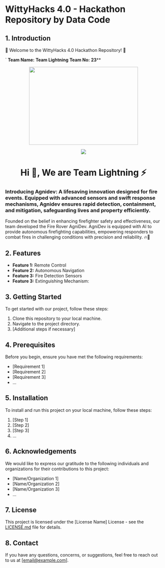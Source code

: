 # WittyHacks 4.0 - Hackathon Repository by Data Code

## 1. Introduction

🚀 Welcome to the WittyHacks 4.0 Hackathon Repository! 🎉

`   **Team Name:** **Team Lightning**
    **Team No:**    **23****
  
<div id="header" align="center">

  <img src="https://camo.githubusercontent.com/c1dcb74cc1c1835b1d716f5051499a2814c683c806b15f04b0eba492863703e9/68747470733a2f2f63646e2e6472696262626c652e636f6d2f75736572732f3733303730332f73637265656e73686f74732f363538313234332f6176656e746f2e676966" width="350" height="250"/>
</div>

<!---GIF--->
<p  align="center">
<img src="https://user-images.githubusercontent.com/73097560/115834477-dbab4500-a447-11eb-908a-139a6edaec5c.gif">             
<br>

<h1 align="center">Hi 👋, We are Team Lightning ⚡</h1>
<h3 align="">Introducing Agnidev: A lifesaving innovation designed for fire events. Equipped with advanced sensors and swift response mechanisms, Agnidev ensures rapid detection, containment, and mitigation, safeguarding lives and property efficiently.</h3>

Founded on the belief in enhancing firefighter safety and effectiveness, our team developed the Fire Rover AgniDev. AgniDev is equipped with AI to provide autonomous firefighting capabilities, empowering responders to combat fires in challenging conditions with precision and reliability. 🔥💪

## 2. Features

- **Feature 1:** Remote Control
- **Feature 2:** Autonomous Navigation
- **Feature 3:** Fire Detection Sensors
- **Feature 3:** Extinguishing Mechanism:

## 3. Getting Started

To get started with our project, follow these steps:

1. Clone this repository to your local machine.
2. Navigate to the project directory.
3. [Additional steps if necessary]

## 4. Prerequisites

Before you begin, ensure you have met the following requirements:

- [Requirement 1]
- [Requirement 2]
- [Requirement 3]
- ...

## 5. Installation

To install and run this project on your local machine, follow these steps:

1. [Step 1]
2. [Step 2]
3. [Step 3]
4. ...

## 6. Acknowledgements

We would like to express our gratitude to the following individuals and organizations for their contributions to this project:

- [Name/Organization 1]
- [Name/Organization 2]
- [Name/Organization 3]
- ...

## 7. License

This project is licensed under the [License Name] License - see the [LICENSE.md](LICENSE.md) file for details.

## 8. Contact

If you have any questions, concerns, or suggestions, feel free to reach out to us at [email@example.com].
